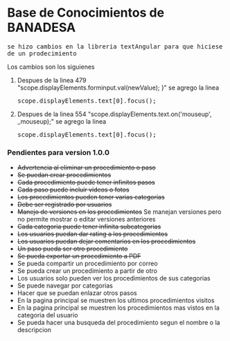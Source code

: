 <h1>Base de Conocimientos de BANADESA</h1>
<pre>se hizo cambios en la libreria textAngular para que hiciese foco en la descripcion cuando se agrega un paso
de un prodecimiento</pre>
Los cambios son los siguienes
<ol>
    <li>Despues de la linea 479 "scope.displayElements.forminput.val(newValue);
                        }" se agrego la linea
        <pre>scope.displayElements.text[0].focus();</pre>
    </li>
    <li>Despues de la linea 554 "scope.displayElements.text.on('mouseup', _mouseup);" se agrego la linea
        <pre>scope.displayElements.text[0].focus();</pre>
    </li>
</ol>

<h3>Pendientes para version 1.0.0</h3>
<ul>
    <li><del>Advertencia al eliminar un procedimiento o paso</del></li>
    <li><del>Se puedan crear procedimientos</del></li>
    <li><del>Cada procedimiento puede tener infinitos pasos</del></li>
    <li><del>Cada paso puede incluir videos o fotos</del></li>
    <li><del>Los procedimientos pueden tener varias categorias</del></li>
    <li><del>Debe ser registrado por usuarios</del></li>
    <li><del>Manejo de versiones en los procedimientos</del> Se manejan versiones pero no permite
    mostrar o editar versiones anteriores</li>
    <li><del>Cada categoria puede tener infinita subcategorias</del></li>
    <li><del>Los usuarios puedan dar rating a los procedimientos</del></li>
    <li><del>Los usuarios puedan dejar comentarios en los procedimientos</del></li>
    <li><del>Un paso pueda ser otro procedimiento</del></li>
    <li><del>Se pueda exportar un procedimiento a PDF<del></li>
    <li>Se pueda compartir un procedimiento por correo</li>
    <li>Se pueda crear un procedimiento a partir de otro</li>
    <li>Los usuarios solo pueden ver los procedimientos de sus categorias</li>
    <li>Se puede navegar por categorias</li>
    <li>Hacer que se puedan enlazar otros pasos</li>
    <li>En la pagina principal se muestren los ultimos procedimientos visitos</li>
    <li>En la pagina principal se muestren los procedimientos mas vistos en la categoria del usuario</li>
    <li>Se pueda hacer una busqueda del procedimiento segun el nombre o la descripcion</li>
</ul>
